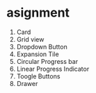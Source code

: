 # asignment

1. Card
2. Grid view
3. Dropdown Button
4. Expansion Tile
5. Circular Progress bar
6. Linear Progress Indicator
7. Toogle Buttons
8. Drawer
